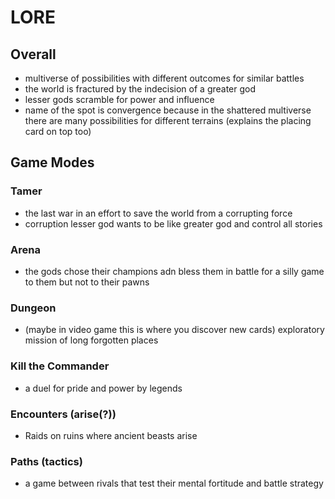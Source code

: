 # LORE

## Overall
- multiverse of possibilities with different outcomes for similar battles
- the world is fractured by the indecision of a greater god
- lesser gods scramble for power and influence 
- name of the spot is convergence because in the shattered multiverse there are many possibilities for different terrains (explains the placing card on top too)

## Game Modes
### Tamer
- the last war in an effort to save the world from a corrupting force
- corruption lesser god wants to be like greater god and control all stories

### Arena
- the gods chose their champions adn bless them in battle for a silly game to them but not to their pawns

### Dungeon
- (maybe in video game this is where you discover new cards) exploratory mission of long forgotten places 

### Kill the Commander
- a duel for pride and power by legends

### Encounters (arise(?))
- Raids on ruins where ancient beasts arise

### Paths (tactics)
- a game between rivals that test their mental fortitude and battle strategy
